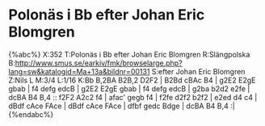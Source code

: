 # Polonäs i Bb efter Johan Eric Blomgren

{%abc%}
X:352
T:Polonäs i Bb efter Johan Eric Blomgren
R:Slängpolska
B:http://www.smus.se/earkiv/fmk/browselarge.php?lang=sw&katalogid=Ma+13a&bildnr=00131
S:efter Johan Eric Blomgren
Z:Nils L
M:3/4
L:1/16
K:Bb
B,2BA B2B,2 D2F2 | B2Bd cBAc B4 | g2E2 E2gE gbab | f4 defg edcB | 
g2E2 E2gE gbab | f4 defg edcB | g2ba b2d2 e2fe | dcBA B4 B,4 ::
f2F2 A2c2 f4 | afac' gegb f4 | f2fe d2f2 b2f2 | e2ed d4 c4 | 
dBdf cAce FAce | dBdf cAce FAce | dfbf gedc Bdge | dcBA B4 B,4 :| 
{%endabc%}
